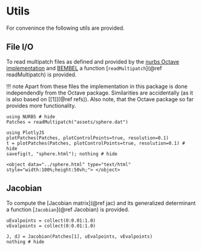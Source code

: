 
# Utils

For convenince the following utils are provided.

## File I/O

To read multipatch files as defined and provided by the [nurbs Octave implementation](https://octave.sourceforge.io/nurbs/overview.html) and [BEMBEL](https://temf.github.io/bembel/) a function [`readMultipatch`](@ref readMultipatch) is provided.

!!! note
    Apart from these files the implementation in this package is done independendly from the Octave package. Similarities are accidentally (as it is also based on [[1]](@ref refs)).
    Also note, that the Octave package so far provides more functionality.

```@example utils
using NURBS # hide
Patches = readMultipatch("assets/sphere.dat")

using PlotlyJS
plotPatches(Patches, plotControlPoints=true, resolution=0.1)
t = plotPatches(Patches, plotControlPoints=true, resolution=0.1) # hide
savefig(t, "sphere.html"); nothing # hide
```

```@raw html
<object data="../sphere.html" type="text/html"  style="width:100%;height:50vh;"> </object>
```

## Jacobian

To compute the [Jacobian matrix](@ref jac) and its generalized determinant a function [`Jacobian`](@ref Jacobian) is provided.

```@example utils
uEvalpoints = collect(0:0.01:1.0)
vEvalpoints = collect(0:0.01:1.0)

J, dJ = Jacobian(Patches[1], uEvalpoints, vEvalpoints)
nothing # hide
```


